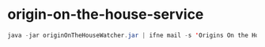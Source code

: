 # origin-on-the-house-service

```java
java -jar originOnTheHouseWatcher.jar | ifne mail -s 'Origins On the House has changed' jon.reckner@gmail.com >> /dev/null 2>&1
```
